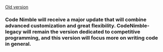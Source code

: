 [Old version](https://github.com/HojdaAdelin/CodeNimble-legacy)

### Code Nimble will receive a major update that will combine advanced customization and great flexibility. CodeNimble-legacy will remain the version dedicated to competitive programming, and this version will focus more on writing code in general.
